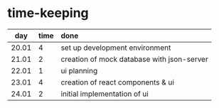# time-keeping

|  day  | time | done                                       |
| :---: | :--- | :----------------------------------------- |
| 20.01 | 4    | set up development environment             |
| 21.01 | 2    | creation of mock database with json-server |
| 22.01 | 1    | ui planning                                |
| 23.01 | 4    | creation of react components & ui          |
| 24.01 | 2    | initial implementation of ui               |
